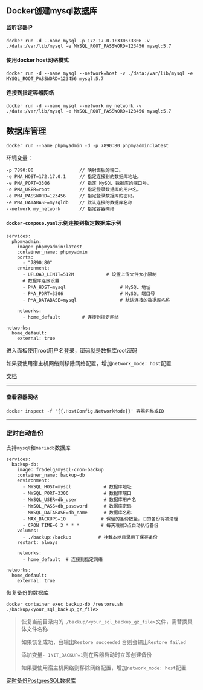 ## Docker创建mysql数据库

#### 监听容器IP
```
docker run -d --name mysql -p 172.17.0.1:3306:3306 -v ./data:/var/lib/mysql -e MYSQL_ROOT_PASSWORD=123456 mysql:5.7
```

#### 使用docker host网络模式
```
docker run -d --name mysql --network=host -v ./data:/var/lib/mysql -e MYSQL_ROOT_PASSWORD=123456 mysql:5.7
```


#### 连接到指定容器网络
```
docker run -d --name mysql --network my_network -v ./data:/var/lib/mysql -e MYSQL_ROOT_PASSWORD=123456 mysql:5.7
```

## 数据库管理

```
docker run --name phpmyadmin -d -p 7890:80 phpmyadmin:latest
```

环境变量：
```
-p 7890:80                 // 映射面板的端口。
-e PMA_HOST=172.17.0.1     // 指定连接到的数据库地址。
-e PMA_PORT=3306           // 指定 MySQL 数据库的端口号。
-e PMA_USER=root           // 指定登录数据库的用户名。
-e PMA_PASSWORD=123456     // 指定登录数据库的密码。
-e PMA_DATABASE=mysqldb    // 默认连接的数据库名称
--network my_network       // 指定容器网络
```

#### `docker-compose.yaml`示例连接到指定数据库示例
```
services:
  phpmyadmin:
    image: phpmyadmin:latest
    container_name: phpmyadmin
    ports:
      - "7890:80"
    environment:
      - UPLOAD_LIMIT=512M            # 设置上传文件大小限制      
      # 数据库连接设置
      - PMA_HOST=mysql                    # MySQL 地址
      - PMA_PORT=3306                     # MySQL 端口号
      - PMA_DATABASE=mysql                # 默认连接的数据库名称
    
    networks:
      - home_default        # 连接到指定网络

networks:
  home_default:
    external: true
```
进入面板使用root用户名登录，密码就是数据库root密码

如果要使用宿主机网络则移除网络配置，增加`network_mode: host`配置

[文档](https://github.com/phpmyadmin/docker)

---

#### 查看容器网络
```
docker inspect -f '{{.HostConfig.NetworkMode}}' 容器名称或ID
```



---

### 定时自动备份
支持`mysql`和`mariadb`数据库
```
services:
  backup-db:
    image: fradelg/mysql-cron-backup
    container_name: backup-db
    environment:
      - MYSQL_HOST=mysql            # 数据库地址
      - MYSQL_PORT=3306             # 数据库端口
      - MYSQL_USER=db_user          # 数据库用户名
      - MYSQL_PASS=db_password      # 数据库密码
      - MYSQL_DATABASE=db_name      # 数据库名称
      - MAX_BACKUPS=10             # 保留的备份数量，旧的备份将被清理
      - CRON_TIME=0 3 * * *        # 每天凌晨3点自动执行备份
    volumes:
      - ./backup:/backup          # 挂载本地目录用于保存备份
    restart: always

    networks:
      - home_default  # 连接到指定网络

networks:
  home_default:
    external: true
```

恢复备份的数据库
```
docker container exec backup-db /restore.sh ./backup/<your_sql_backup_gz_file>
```
>恢复当前目录内的`./backup/<your_sql_backup_gz_file>`文件，需替换具体文件名称
>
>如果恢复成功，会输出`Restore succeeded`  否则会输出`Restore failed`
>
>添加变量`- INIT_BACKUP=1`则在容器启动时立即创建备份
>
>如果要使用宿主机网络则移除网络配置，增加`network_mode: host`配置


[定时备份PostgresSQL数据库](https://github.com/prodrigestivill/docker-postgres-backup-local)
